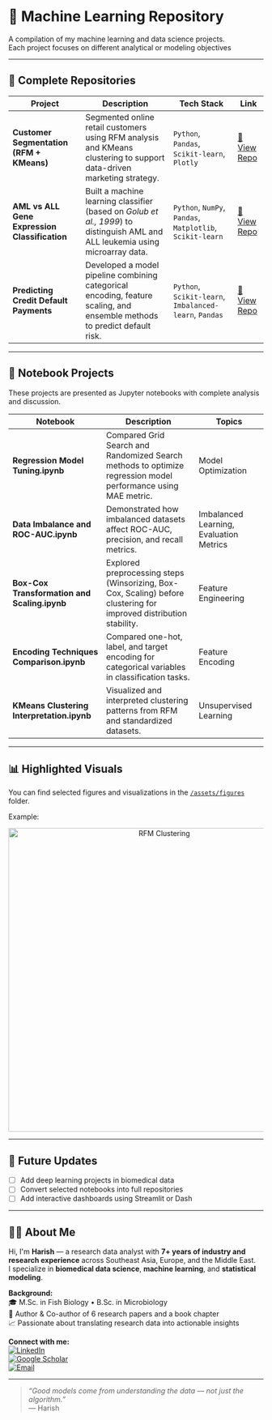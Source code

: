 # 🧠 Machine Learning Repository

A compilation of my machine learning and data science projects.  
Each project focuses on different analytical or modeling objectives 


---

## 🚀 Complete Repositories

| Project | Description | Tech Stack | Link |
|----------|--------------|-------------|------|
| **Customer Segmentation (RFM + KMeans)** | Segmented online retail customers using RFM analysis and KMeans clustering to support data-driven marketing strategy. | `Python`, `Pandas`, `Scikit-learn`, `Plotly` | [🔗 View Repo](https://github.com/harish-username/customer-segmentation-rfm-kmeans) |
| **AML vs ALL Gene Expression Classification** | Built a machine learning classifier (based on *Golub et al., 1999*) to distinguish AML and ALL leukemia using microarray data. | `Python`, `NumPy`, `Pandas`, `Matplotlib`, `Scikit-learn` | [🔗 View Repo](https://github.com/harish-username/aml-all-classifier) |
| **Predicting Credit Default Payments** | Developed a model pipeline combining categorical encoding, feature scaling, and ensemble methods to predict default risk. | `Python`, `Scikit-learn`, `Imbalanced-learn`, `Pandas` | [🔗 View Repo](#) |

---

## 📓 Notebook Projects

These projects are presented as Jupyter notebooks with complete analysis and discussion.

| Notebook | Description | Topics |
|-----------|--------------|---------|
| **Regression Model Tuning.ipynb** | Compared Grid Search and Randomized Search methods to optimize regression model performance using MAE metric. | Model Optimization |
| **Data Imbalance and ROC-AUC.ipynb** | Demonstrated how imbalanced datasets affect ROC-AUC, precision, and recall metrics. | Imbalanced Learning, Evaluation Metrics |
| **Box-Cox Transformation and Scaling.ipynb** | Explored preprocessing steps (Winsorizing, Box-Cox, Scaling) before clustering for improved distribution stability. | Feature Engineering |
| **Encoding Techniques Comparison.ipynb** | Compared one-hot, label, and target encoding for categorical variables in classification tasks. | Feature Encoding |
| **KMeans Clustering Interpretation.ipynb** | Visualized and interpreted clustering patterns from RFM and standardized datasets. | Unsupervised Learning |

---

## 📊 Highlighted Visuals
You can find selected figures and visualizations in the [`/assets/figures`](./assets/figures) folder.

Example:
<p align="center">
  <img src="assets/figures/rfm_kmeans_clusters.png" alt="RFM Clustering" width="600"/>
</p>

---

## 🧩 Future Updates
- [ ] Add deep learning projects in biomedical data  
- [ ] Convert selected notebooks into full repositories  
- [ ] Add interactive dashboards using Streamlit or Dash  

---

## 👨‍🔬 About Me

Hi, I'm **Harish** — a research data analyst with **7+ years of industry and research experience** across Southeast Asia, Europe, and the Middle East.  
I specialize in **biomedical data science**, **machine learning**, and **statistical modeling**.

**Background:**  
🎓 M.Sc. in Fish Biology • B.Sc. in Microbiology  
🔬 Author & Co-author of 6 research papers and a book chapter  
📈 Passionate about translating research data into actionable insights  

**Connect with me:**  
[![LinkedIn](https://img.shields.io/badge/LinkedIn-Harish-blue?logo=linkedin)](https://linkedin.com/in/harish)  
[![Google Scholar](https://img.shields.io/badge/Google_Scholar-Harish-lightgrey?logo=googlescholar)](#)  
[![Email](https://img.shields.io/badge/Email-harish%40gmail.com-red?logo=gmail)](mailto:harish@gmail.com)

---

> _“Good models come from understanding the data — not just the algorithm.”_  
> — Harish
